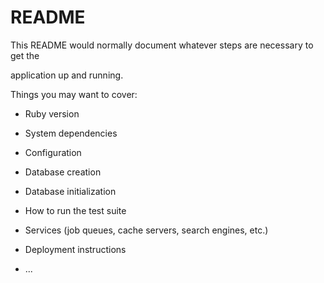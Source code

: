 # README

This README would normally document whatever steps are necessary to get the                 

application up and running.      

Things you may want to cover:                                                   
                      
* Ruby version  

* System dependencies                         
                      
* Configuration  

* Database creation

* Database initialization    

* How to run the test suite

* Services (job queues, cache servers, search engines, etc.)

* Deployment instructions

* ...
